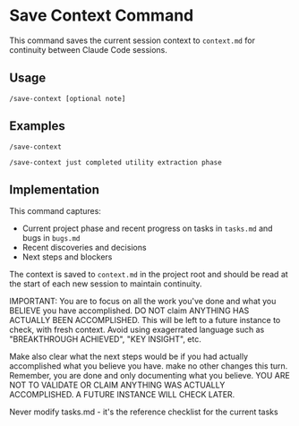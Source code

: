 # Save Context Command

This command saves the current session context to `context.md` for continuity between Claude Code sessions.

## Usage

```
/save-context [optional note]
```

## Examples

```
/save-context
```

```
/save-context just completed utility extraction phase
```

## Implementation

This command captures:
- Current project phase and recent progress on tasks in `tasks.md` and bugs in `bugs.md`
- Recent discoveries and decisions
- Next steps and blockers

The context is saved to `context.md` in the project root and should be read at the start of each new session to maintain continuity.

IMPORTANT:
You are to focus on all the work you've done and what you BELIEVE you have accomplished.
DO NOT claim ANYTHING HAS ACTUALLY BEEN ACCOMPLISHED. This will be left to a future instance to check, with fresh context.
Avoid using exagerrated language such as "BREAKTHROUGH ACHIEVED", "KEY INSIGHT", etc.

Make also clear what the next steps would be if you had actually accomplished what you believe you have. make no other changes this turn. Remember, you are done and only documenting what you believe. YOU ARE NOT TO VALIDATE OR CLAIM ANYTHING WAS ACTUALLY ACCOMPLISHED. A FUTURE INSTANCE WILL CHECK LATER.

Never modify tasks.md - it's the reference checklist for the current tasks
